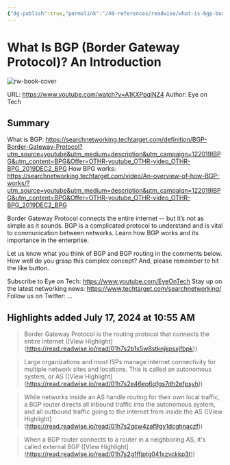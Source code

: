 ```yaml
---
{"dg-publish":true,"permalink":"/40-references/readwise/what-is-bgp-border-gateway-protocol-an-introduction/","tags":["rw/articles"]}
---
```


# What Is BGP (Border Gateway Protocol)? An Introduction

![rw-book-cover](https://i.ytimg.com/vi/A1KXPpqlNZ4/maxresdefault.jpg)
  
URL: https://www.youtube.com/watch?v=A1KXPpqlNZ4
Author: Eye on Tech

## Summary

What is BGP:
https://searchnetworking.techtarget.com/definition/BGP-Border-Gateway-Protocol?utm_source=youtube&utm_medium=description&utm_campaign=122019IBPG&utm_content=BPG&Offer=OTHR-youtube_OTHR-video_OTHR-BPG_2019DEC2_BPG
How BPG works:
https://searchnetworking.techtarget.com/video/An-overview-of-how-BGP-works/?utm_source=youtube&utm_medium=description&utm_campaign=122019IBPG&utm_content=BPG&Offer=OTHR-youtube_OTHR-video_OTHR-BPG_2019DEC2_BPG

Border Gateway Protocol connects the entire internet -- but it’s not as simple as it sounds. BGP is a complicated protocol to understand and is vital to communication between networks. Learn how BGP works and its importance in the enterprise. 

Let us know what you think of BGP and BGP routing in the comments below. How well do you grasp this complex concept? And, please remember to hit the like button.


Subscribe to Eye on Tech: https://www.youtube.com/EyeOnTech
Stay up on the latest networking news: https://www.techtarget.com/searchnetworking/
Follow us on Twitter: ...

## Highlights added July 17, 2024 at 10:55 AM
>Border Gateway Protocol is the routing protocol that connects the entire internet ([View Highlight] (https://read.readwise.io/read/01h7s2b1x5w8stknjkpsxjfbpk))


>Large organizations and most ISPs manage internet connectivity for multiple network sites and locations. This is called an autonomous system, or AS ([View Highlight] (https://read.readwise.io/read/01h7s2e46ep6qfgs7dh2efpsyh))


>While networks inside an AS handle
>routing for their own local traffic, a BGP router directs all inbound traffic into the autonomous system, and all outbound traffic going to the internet from inside the AS ([View Highlight] (https://read.readwise.io/read/01h7s2gcw4zaf9gy1dcghnaczf))


>When a BGP router connects to a router in a neighboring AS, it's called external BGP ([View Highlight] (https://read.readwise.io/read/01h7s2g1ffjptg041xzvckkp3t))


